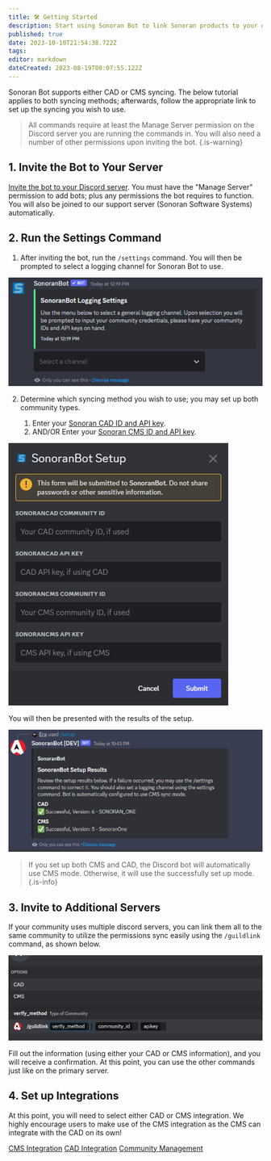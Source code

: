 ```yaml
---
title: 🛠 Getting Started
description: Start using Sonoran Bot to link Sonoran products to your discord and perform common moderation actions...
published: true
date: 2023-10-10T21:54:38.722Z
tags: 
editor: markdown
dateCreated: 2023-08-19T00:07:55.122Z
---
```


Sonoran Bot supports either CAD or CMS syncing. The below tutorial applies to both syncing methods; afterwards, follow the appropriate link to set up the syncing you wish to use.

> All commands require at least the Manage Server permission on the Discord server you are running the commands in. You will also need a number of other permissions upon inviting the bot.
{.is-warning}
## 1. Invite the Bot to Your Server

[Invite the bot to your Discord server](https://sonoranbot.com/invite). You must have the "Manage Server" permission to add bots; plus any permissions the bot requires to function. You will also be joined to our support server (Sonoran Software Systems) automatically.

## 2. Run the Settings Command

1. After inviting the bot, run the `/settings` command. You will then be prompted to select a logging channel for Sonoran Bot to use.

![bot_setloggingchannel.png](/tutorials/getting-started/bot_setloggingchannel.png)

2.  Determine which syncing method you wish to use; you may set up both community types.

    1. Enter your [Sonoran CAD ID and API key](https://info.sonorancad.com/sonoran-cad/api-integration/getting-started/retrieving-your-credentials).
    2. AND/OR Enter your [Sonoran CMS ID and API key](https://info.sonorancms.com/developer-api-documentation/api-integration/getting-started#gather-your-credentials).

![screenshot_11.png](/tutorials/getting-started/bot_setuppage.png)

You will then be presented with the results of the setup.

![setupconfirm.png](/tutorials/getting-started/setupconfirm.png)

> If you set up both CMS and CAD, the Discord bot will automatically use CMS mode. Otherwise, it will use the successfully set up mode.
{.is-info}

## 3. Invite to Additional Servers

If your community uses multiple discord servers, you can link them all to the same community to utilize the permissions sync easily using the `/guildlink` command, as shown below.

![guildlink.png](/tutorials/getting-started/guildlink.png)

Fill out the information (using either your CAD or CMS information), and you will receive a confirmation. At this point, you can use the other commands just like on the primary server.

## 4. Set up Integrations

At this point, you will need to select either CAD or CMS integration. We highly encourage users to make use of the CMS integration as the CMS can integrate with the CAD on its own!

[CMS Integration](/tutorials/getting-started/sonoran-cms-integration)
[CAD Integration](/tutorials/getting-started/sonoran-cad-integration)
[Community Management](/tutorials/getting-started/community-management)
